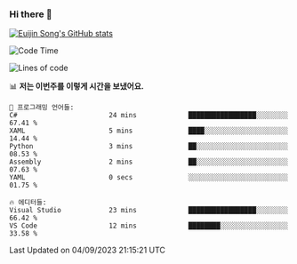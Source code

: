 ### Hi there 👋

[![Euijin Song's GitHub stats](https://github-readme-stats.vercel.app/api?username=lstar2397&count_private=true&show_icons=true&theme=tokyonight&locale=kr)](https://github.com/anuraghazra/github-readme-stats)

<!--START_SECTION:waka-->
![Code Time](http://img.shields.io/badge/Code%20Time-173%20hrs%2048%20mins-blue)

![Lines of code](https://img.shields.io/badge/%EC%A0%80%EB%8A%94%20%EC%97%AC%ED%83%9C%EA%B9%8C%EC%A7%80%20-749.6%20thousand%20%EC%A4%84%EC%9D%98%20%EC%BD%94%EB%93%9C%EB%A5%BC%20%EC%9E%91%EC%84%B1%ED%96%88%EC%96%B4%EC%9A%94.-blue)

📊 **저는 이번주를 이렇게 시간을 보냈어요.** 

```text
💬 프로그래밍 언어들: 
C#                       24 mins             █████████████████░░░░░░░░   67.41 % 
XAML                     5 mins              ████░░░░░░░░░░░░░░░░░░░░░   14.44 % 
Python                   3 mins              ██░░░░░░░░░░░░░░░░░░░░░░░   08.53 % 
Assembly                 2 mins              ██░░░░░░░░░░░░░░░░░░░░░░░   07.63 % 
YAML                     0 secs              ░░░░░░░░░░░░░░░░░░░░░░░░░   01.75 % 

🔥 에디터들: 
Visual Studio            23 mins             █████████████████░░░░░░░░   66.42 % 
VS Code                  12 mins             ████████░░░░░░░░░░░░░░░░░   33.58 % 
```


 Last Updated on 04/09/2023 21:15:21 UTC
<!--END_SECTION:waka-->

<!--
**lstar2397/lstar2397** is a ✨ _special_ ✨ repository because its `README.md` (this file) appears on your GitHub profile.

Here are some ideas to get you started:

- 🔭 I’m currently working on ...
- 🌱 I’m currently learning ...
- 👯 I’m looking to collaborate on ...
- 🤔 I’m looking for help with ...
- 💬 Ask me about ...
- 📫 How to reach me: ...
- 😄 Pronouns: ...
- ⚡ Fun fact: ...
-->
